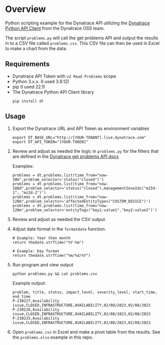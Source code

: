 # Overview

Python scripting example for the Dynatrace API utilizing the [Dynatrace Python API Client](https://github.com/dynatrace-oss/api-client-python) from the Dynatrace OSS team.

The script `problems.py` will call the get problems API and output the results in to a CSV file called `problems.csv`.  This CSV file can then be used in Excel to make a chart from the data.

## Requirements

* Dynatrace API Token with `v2 Read Problems` scope
* Python 3.x.x. (I used 3.9.12)
* pip (I used 22.1)
* The Dynatrace Python API Client library
  ```
  pip install dt
  ```
  
## Usage

1. Export the Dynatrace URL and API Token as environment variables

    ```
    export DT_BASE_URL="http://[YOUR-TENANT].live.dynatrace.com"
    export DT_API_TOKEN="[YOUR-TOKEN]"
    ```
    
1. Review and adjust as needed the logic in `problems.py` for the filters that are defined in the [Dynatrace get problems API docs](https://www.dynatrace.com/support/help/dynatrace-api/environment-api/problems-v2/problems/get-problems-list) 

    Examples:
    
    ```
    problems = dt.problems.list(time_from="now-30m",problem_selector='status("closed")')
    problems = dt.problems.list(time_from="now-180d",problem_selector='status("closed"),managementZoneIds("mZId-1", "mzId-2")')
    problems = dt.problems.list(time_from="now-120m",problem_selector='affectedEntityTypes("CUSTOM_DEVICE")')
    problems = dt.problems.list(time_from="now-120m",problem_selector='entityTags("key1:value1","key2:value2")')
    ```
    
2. Review and adjust as needed the CSV output.  


3. Adjust date format in the `formatdate` function.

    ```
    # Example: Year then month
    return thedate.strftime("%Y-%m")

    # Example: Day format
    return thedate.strftime("%m/%d/%Y")
    ```

4. Run program and view output
    ```
    python problems.py && cat problems.csv
    ```
    
    Example output:
    ```
    problem, title, status, impact_level, severity_level, start_time, end_time
    P-230227,Availability issue,CLOSED,INFRASTRUCTURE,AVAILABILITY,02/08/2023,02/08/2023
    P-230226,Availability issue,CLOSED,INFRASTRUCTURE,AVAILABILITY,02/08/2023,02/08/2023
    P-230225,Availability issue,CLOSED,INFRASTRUCTURE,AVAILABILITY,02/08/2023,02/08/2023
    ```
  
5. Open `problems.csv` in Excel and make a pivot table from the results.  See the `problems.xlsx` example in this repo.
